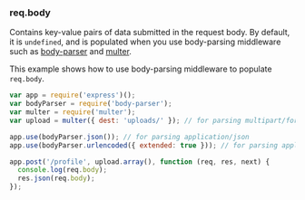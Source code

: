 <h3 id='req.body'>req.body</h3>

Contains key-value pairs of data submitted in the request body.
By default, it is `undefined`, and is populated when you use body-parsing middleware such
as [body-parser](https://www.npmjs.org/package/body-parser) and [multer](https://www.npmjs.org/package/multer).

This example shows how to use body-parsing middleware to populate `req.body`.

~~~js
var app = require('express')();
var bodyParser = require('body-parser');
var multer = require('multer');
var upload = multer({ dest: 'uploads/' }); // for parsing multipart/form-data

app.use(bodyParser.json()); // for parsing application/json
app.use(bodyParser.urlencoded({ extended: true })); // for parsing application/x-www-form-urlencoded

app.post('/profile', upload.array(), function (req, res, next) {
  console.log(req.body);
  res.json(req.body);
});
~~~
